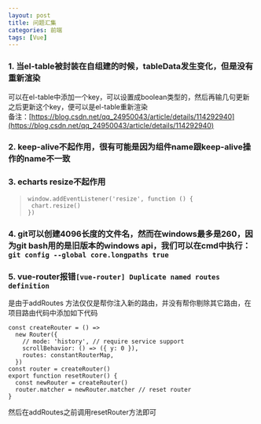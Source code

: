 ```yaml
---
layout: post
title: 问题汇集
categories: 前端
tags: [Vue]
---
```


### 1. 当el-table被封装在自组建的时候，tableData发生变化，但是没有重新渲染
可以在el-table中添加一个key，可以设置成boolean类型的，然后再输几句更新之后更新这个key，便可以是el-table重新渲染  
备注：[https://blog.csdn.net/qq_24950043/article/details/114292940](https://blog.csdn.net/qq_24950043/article/details/114292940)


### 2. keep-alive不起作用，很有可能是因为组件name跟keep-alive操作的name不一致

### 3. echarts resize不起作用
>```
>window.addEventListener('resize', function () {
>  chart.resize()
>})
>```
>
>

### 4. git可以创建4096长度的文件名，然而在windows最多是260，因为git bash用的是旧版本的windows api，我们可以在cmd中执行：```git config --global core.longpaths true```

### 5. vue-router报错```[vue-router] Duplicate named routes definition```
是由于addRoutes 方法仅仅是帮你注入新的路由，并没有帮你剔除其它路由，在项目路由代码中添加如下代码
```
const createRouter = () =>
  new Router({
    // mode: 'history', // require service support
    scrollBehavior: () => ({ y: 0 }),
    routes: constantRouterMap,
  })
const router = createRouter()
export function resetRouter() {
  const newRouter = createRouter()
  router.matcher = newRouter.matcher // reset router
}
```
然后在addRoutes之前调用resetRouter方法即可